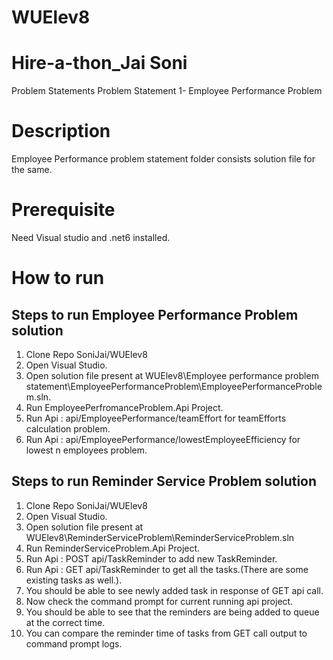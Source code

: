 # WUElev8

# Hire-a-thon_Jai Soni
Problem Statements
Problem Statement 1- Employee Performance Problem
# Description
Employee Performance problem statement folder consists solution file for the same.

# Prerequisite
Need Visual studio and .net6 installed.

# How to run
## Steps to run Employee Performance Problem solution

1. Clone Repo SoniJai/WUElev8
2. Open Visual Studio.
3. Open solution file present at WUElev8\Employee performance problem statement\EmployeePerformanceProblem\EmployeePerformanceProblem.sln.
4. Run EmployeePerfromanceProblem.Api Project.
5. Run Api : api/EmployeePerformance/teamEffort for teamEfforts calculation problem. 
6. Run Api : api/EmployeePerformance/lowestEmployeeEfficiency for lowest n employees problem.


## Steps to run Reminder Service Problem solution

1. Clone Repo SoniJai/WUElev8
2. Open Visual Studio.
3. Open solution file present at WUElev8\ReminderServiceProblem\ReminderServiceProblem.sln
4. Run ReminderServiceProblem.Api Project.
5. Run Api : POST api/TaskReminder to add new TaskReminder. 
6. Run Api : GET api/TaskReminder to get all the tasks.(There are some existing tasks as well.).
7. You should be able to see newly added task in response of GET api call.
8. Now check the command prompt for current running api project.
9. You should be able to see that the reminders are being added to queue at the correct time.
10. You can compare the reminder time of tasks from GET call output to command prompt logs.

